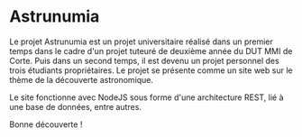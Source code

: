 # Astrunumia
Le projet Astrunumia est un projet universitaire réalisé dans un premier temps dans le cadre d'un projet 
tuteuré de deuxième année du DUT MMI de Corte. Puis dans un second temps, il est devenu un projet personnel 
des trois étudiants propriétaires. Le projet se présente comme un site web sur le thème de la découverte astronomique. 

Le site fonctionne avec NodeJS sous forme d'une architecture REST, lié à une base de données, entre autres.

Bonne découverte !
